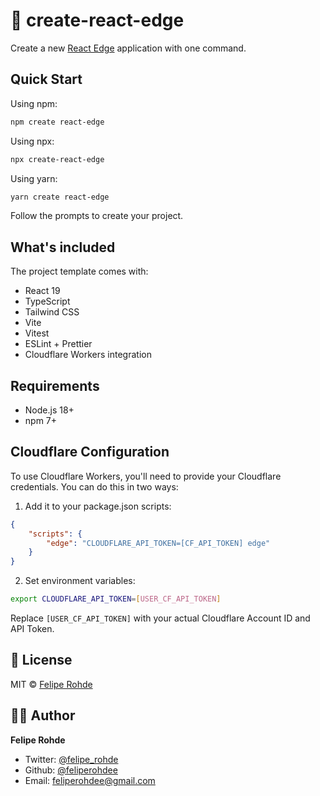 # 🚀 create-react-edge

Create a new [React Edge](https://www.npmjs.com/package/react-edge) application with one command.

## Quick Start

Using npm:

```bash
npm create react-edge
```

Using npx:

```bash
npx create-react-edge
```

Using yarn:

```bash
yarn create react-edge
```

Follow the prompts to create your project.

## What's included

The project template comes with:

- React 19
- TypeScript
- Tailwind CSS
- Vite
- Vitest
- ESLint + Prettier
- Cloudflare Workers integration

## Requirements

- Node.js 18+
- npm 7+

## Cloudflare Configuration

To use Cloudflare Workers, you'll need to provide your Cloudflare credentials. You can do this in two ways:

1. Add it to your package.json scripts:

```json
{
	"scripts": {
		"edge": "CLOUDFLARE_API_TOKEN=[CF_API_TOKEN] edge"
	}
}
```

2. Set environment variables:

```bash
export CLOUDFLARE_API_TOKEN=[USER_CF_API_TOKEN]
```

Replace `[USER_CF_API_TOKEN]` with your actual Cloudflare Account ID and API Token.

## 📝 License

MIT © [Felipe Rohde](mailto:feliperohdee@gmail.com)

## 👨‍💻 Author

**Felipe Rohde**

- Twitter: [@felipe_rohde](https://twitter.com/felipe_rohde)
- Github: [@feliperohdee](https://github.com/feliperohdee)
- Email: feliperohdee@gmail.com
